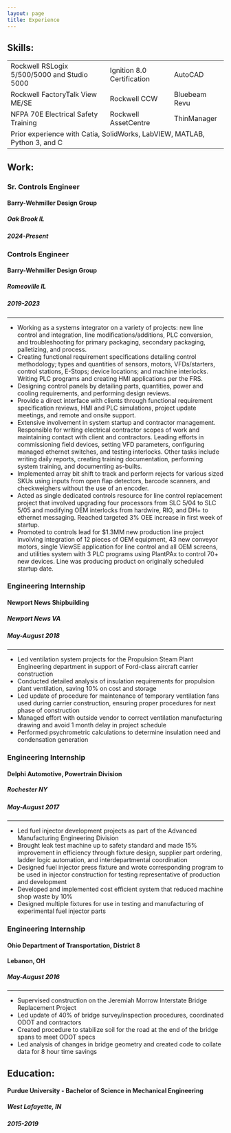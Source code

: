 ```yaml
---
layout: page
title: Experience
---
```


## Skills:
<table>
    <tbody>
        <tr>
            <td>Rockwell RSLogix 5/500/5000 and Studio 5000</td>
            <td>Ignition 8.0 Certification</td>
            <td>AutoCAD</td>
        </tr>
        <tr>
            <td>Rockwell FactoryTalk View ME/SE</td>
            <td>Rockwell CCW </td>
            <td>Bluebeam Revu</td>
        </tr>
        <tr>
            <td>NFPA 70E Electrical Safety Training </td>
            <td>Rockwell AssetCentre</td>
            <td>ThinManager</td>
        </tr>
        <tr>
            <td colspan=3>Prior experience with Catia, SolidWorks, LabVIEW, MATLAB, Python 3, and C</td>
        </tr>
    </tbody>
</table>


## Work:


### Sr. Controls Engineer
#### Barry-Wehmiller Design Group
##### Oak Brook IL
##### 2024-Present

### Controls Engineer
#### Barry-Wehmiller Design Group
##### Romeoville IL
##### 2019-2023
---
- Working as a systems integrator on a variety of projects: new line control and integration, line modifications/additions, PLC conversion, and troubleshooting for primary packaging, secondary packaging, palletizing, and process.
- Creating functional requirement specifications detailing control methodology; types and quantities of sensors, motors, VFDs/starters, control stations, E-Stops; device locations; and machine interlocks. Writing PLC programs and creating HMI applications per the FRS.
- Designing control panels by detailing parts, quantities, power and cooling requirements, and performing design reviews.
- Provide a direct interface with clients through functional requirement specification reviews, HMI and PLC simulations, project update meetings, and remote and onsite support.
- Extensive involvement in system startup and contractor management. Responsible for writing electrical contractor scopes of work and maintaining contact with client and contractors. Leading efforts in commissioning field devices, setting VFD parameters, configuring managed ethernet switches, and testing interlocks. Other tasks include writing daily reports, creating training documentation, performing system training, and documenting as-builts.
- Implemented array bit shift to track and perform rejects for various sized SKUs using inputs from open flap detectors, barcode scanners, and checkweighers without the use of an encoder.
- Acted as single dedicated controls resource for line control replacement project that involved upgrading four processors from SLC 5/04 to SLC 5/05 and modifying OEM interlocks from hardwire, RIO, and DH+ to ethernet messaging. Reached targeted 3% OEE increase in first week of startup.
- Promoted to controls lead for $1.3MM new production line project involving integration of 12 pieces of OEM equipment, 43 new conveyor motors, single ViewSE application for line control and all OEM screens, and utilities system with 3 PLC programs using PlantPAx to control 70+ new devices. Line was producing product on originally scheduled startup date.

### Engineering Internship
#### Newport News Shipbuilding
##### Newport News VA
##### May-August 2018
---
- Led ventilation system projects for the Propulsion Steam Plant Engineering department in support of Ford-class aircraft carrier construction
- Conducted detailed analysis of insulation requirements for propulsion plant ventilation, saving 10% on cost and storage
- Led update of procedure for maintenance of temporary ventilation fans used during carrier construction, ensuring proper procedures for next phase of construction
- Managed effort with outside vendor to correct ventilation manufacturing drawing and avoid 1 month delay in project schedule
- Performed psychrometric calculations to determine insulation need and condensation generation


### Engineering Internship
#### Delphi Automotive, Powertrain Division
##### Rochester NY
##### May-August 2017
---
- Led fuel injector development projects as part of the Advanced Manufacturing Engineering Division
- Brought leak test machine up to safety standard and made 15% improvement in efficiency through fixture design, supplier part ordering, ladder logic automation, and interdepartmental coordination
- Designed fuel injector press fixture and wrote corresponding program to be used in injector construction for testing representative of production and development
- Developed and implemented cost efficient system that reduced machine shop waste by 10%
- Designed multiple fixtures for use in testing and manufacturing of experimental fuel injector parts


### Engineering Internship
#### Ohio Department of Transportation, District 8
#### Lebanon, OH
##### May-August 2016
---
- Supervised construction on the Jeremiah Morrow Interstate Bridge Replacement Project
- Led update of 40% of bridge survey/inspection procedures, coordinated ODOT and contractors
- Created procedure to stabilize soil for the road at the end of the bridge spans to meet ODOT specs
- Led analysis of changes in bridge geometry and created code to collate data for 8 hour time savings




## Education:
#### Purdue University - Bachelor of Science in Mechanical Engineering
##### West Lafayette, IN
##### 2015-2019


